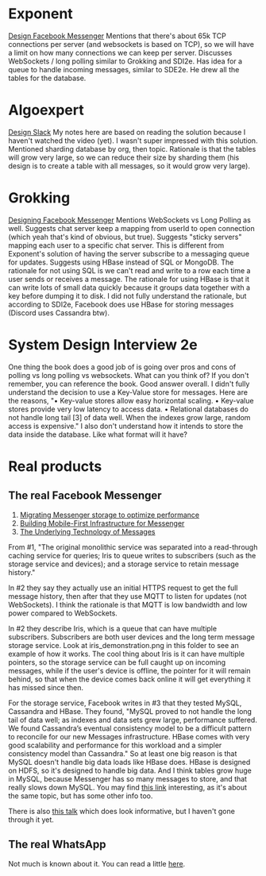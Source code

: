 # Exponent
[Design Facebook Messenger](https://www.tryexponent.com/courses/system-design-interview/system-design/facebook-messenger-whatsapp)
Mentions that there's about 65k TCP connections per server (and websockets is based on TCP), so we will have a limit 
on how many connections we can keep per server.
Discusses WebSockets / long polling similar to Grokking and SDI2e.
Has idea for a queue to handle incoming messages, similar to SDE2e.
He drew all the tables for the database.

# Algoexpert
[Design Slack](https://www.algoexpert.io/systems/workspace/Design%20Slack)
My notes here are based on reading the solution because I haven't watched the video (yet).
I wasn't super impressed with this solution.
Mentioned sharding database by org, then topic. Rationale is that the tables will grow very large, so we can reduce 
their size by sharding them (his design is to create a table with all messages, so it would grow very large).

# Grokking
[Designing Facebook Messenger](https://www.educative.io/courses/grokking-the-system-design-interview/B8R22v0wqJo)
Mentions WebSockets vs Long Polling as well.
Suggests chat server keep a mapping from userId to open connection (which yeah that's kind of obvious, but true).
Suggests "sticky servers" mapping each user to a specific chat server. This is different from Exponent's solution of 
having the server subscribe to a messaging queue for updates.
Suggests using HBase instead of SQL or MongoDB. The rationale for not using SQL is we can't read and write to a row 
each time a user sends or receives a message. The rationale for using HBase is that it can write lots of small data 
quickly because it groups data together with a key before dumping it to disk. I did not fully understand the 
rationale, but according to SDI2e, Facebook does use HBase for storing messages (Discord uses Cassandra btw).

# System Design Interview 2e
One thing the book does a good job of is going over pros and cons of polling vs long polling vs websockets. What can 
you think of? If you don't remember, you can reference the book.
Good answer overall.
I didn't fully understand the decision to use a Key-Value store for messages. Here are the reasons,
"• Key-value stores allow easy horizontal scaling.
• Key-value stores provide very low latency to access data.
• Relational databases do not handle long tail [3] of data well. When the indexes grow large, random access is expensive."
I also don't understand how it intends to store the data inside the database. Like what format will it have?

# Real products
## The real Facebook Messenger
1) [Migrating Messenger storage to optimize performance](https://engineering.fb.com/2018/06/26/core-data/migrating-messenger-storage-to-optimize-performance/)
2) [Building Mobile-First Infrastructure for Messenger](https://engineering.fb.com/2014/10/09/production-engineering/building-mobile-first-infrastructure-for-messenger/)
3) [The Underlying Technology of Messages](https://engineering.fb.com/2010/11/15/core-data/the-underlying-technology-of-messages/)

From #1, "The original monolithic service was separated into a read-through caching service for queries; Iris to queue 
writes to subscribers (such as the storage service and devices); and a storage service to retain message history."

In #2 they say they actually use an initial HTTPS request to get the full message history, then after that they use 
MQTT to listen for updates (not WebSockets). I think the rationale is that MQTT is low bandwidth and low power 
compared to WebSockets.

In #2 they describe Iris, which is a queue that can have multiple subscribers. Subscribers are both user devices and
the long term message storage service. Look at iris_demonstration.png in this folder to see an example of how it works.
The cool thing about Iris is it can have multiple pointers, so the storage service can be full caught up on incoming
messages, while if the user's device is offline, the pointer for it will remain behind, so that when the device comes
back online it will get everything it has missed since then.

For the storage service, Facebook writes in #3 that they tested MySQL, Cassandra and HBase. They found, 
"MySQL proved to not handle the long tail of data well; as indexes and data sets grew 
large, performance suffered. We found Cassandra’s eventual consistency model to be a difficult pattern to reconcile for 
our new Messages infrastructure. HBase comes with very good scalability and performance for this workload and a simpler 
consistency model than Cassandra." So at least one big reason is that MySQL doesn't handle big data loads like HBase
does. HBase is designed on HDFS, so it's designed to handle big data. And I think tables grow huge in MySQL, because
Messenger has so many messages to store, and that really slows down MySQL. You may find 
[this link](http://highscalability.com/blog/2010/11/16/facebooks-new-real-time-messaging-system-hbase-to-store-135.html) 
interesting, as it's about the same topic, but has some other info too.

There is also [this talk](https://www.youtube.com/watch?v=5hUmdoMOrpo) which does look informative, but I haven't gone
through it yet.

## The real WhatsApp
Not much is known about it. You can read a little [here](http://highscalability.com/blog/2014/2/26/the-whatsapp-architecture-facebook-bought-for-19-billion.html).




